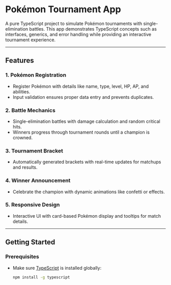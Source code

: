# Pokémon Tournament App  

A pure TypeScript project to simulate Pokémon tournaments with single-elimination battles. This app demonstrates TypeScript concepts such as interfaces, generics, and error handling while providing an interactive tournament experience.

---

## Features  

### 1. Pokémon Registration  
- Register Pokémon with details like name, type, level, HP, AP, and abilities.  
- Input validation ensures proper data entry and prevents duplicates.

### 2. Battle Mechanics  
- Single-elimination battles with damage calculation and random critical hits.  
- Winners progress through tournament rounds until a champion is crowned.

### 3. Tournament Bracket  
- Automatically generated brackets with real-time updates for matchups and results.  

### 4. Winner Announcement  
- Celebrate the champion with dynamic animations like confetti or effects.

### 5. Responsive Design  
- Interactive UI with card-based Pokémon display and tooltips for match details.

---

## Getting Started  

### Prerequisites  
- Make sure [TypeScript](https://www.typescriptlang.org/) is installed globally:  
  ```bash
  npm install -g typescript
